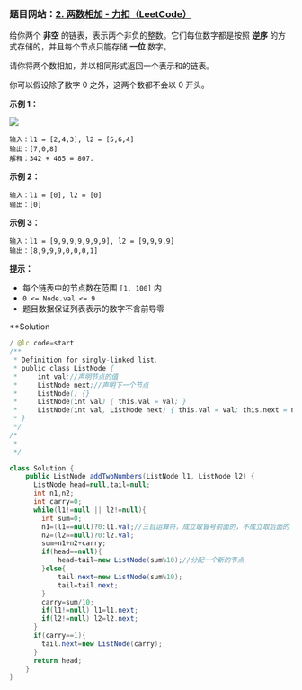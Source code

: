### 题目网站：[2. 两数相加 - 力扣（LeetCode）](https://leetcode.cn/problems/add-two-numbers/)

给你两个 **非空** 的链表，表示两个非负的整数。它们每位数字都是按照 **逆序** 的方式存储的，并且每个节点只能存储 **一位** 数字。

请你将两个数相加，并以相同形式返回一个表示和的链表。

你可以假设除了数字 0 之外，这两个数都不会以 0 开头。

**示例 1：**

![](https://assets.leetcode-cn.com/aliyun-lc-upload/uploads/2021/01/02/addtwonumber1.jpg)

```
输入：l1 = [2,4,3], l2 = [5,6,4]
输出：[7,0,8]
解释：342 + 465 = 807.
```

**示例 2：**

```
输入：l1 = [0], l2 = [0]
输出：[0]
```

**示例 3：**

```
输入：l1 = [9,9,9,9,9,9,9], l2 = [9,9,9,9]
输出：[8,9,9,9,0,0,0,1]
```

**提示：**

-   每个链表中的节点数在范围 `[1, 100]` 内
-   `0 <= Node.val <= 9`
-   题目数据保证列表表示的数字不含前导零

**Solution
```Java
/ @lc code=start
/**
 * Definition for singly-linked list.
 * public class ListNode {
 *     int val;//声明节点的值
 *     ListNode next;//声明下一个节点
 *     ListNode() {}
 *     ListNode(int val) { this.val = val; }
 *     ListNode(int val, ListNode next) { this.val = val; this.next = next; }
 * }
 */
/*
 * 
 */

class Solution {
    public ListNode addTwoNumbers(ListNode l1, ListNode l2) {
      ListNode head=null,tail=null;
      int n1,n2;
      int carry=0;
      while(l1!=null || l2!=null){
        int sum=0;
        n1=(l1==null)?0:l1.val;//三目运算符，成立取冒号前面的，不成立取后面的
        n2=(l2==null)?0:l2.val;
        sum=n1+n2+carry;
        if(head==null){
            head=tail=new ListNode(sum%10);//分配一个新的节点
        }else{
            tail.next=new ListNode(sum%10);
            tail=tail.next;
        }
        carry=sum/10;
        if(l1!=null) l1=l1.next;
        if(l2!=null) l2=l2.next;
      }
      if(carry==1){
        tail.next=new ListNode(carry);
      }
      return head;
    }
}
```
